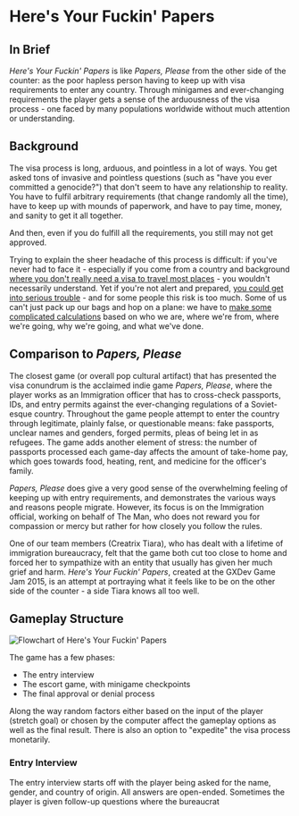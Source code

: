 # Here's Your Fuckin' Papers

## In Brief

*Here's Your Fuckin' Papers* is like *Papers, Please* from the other side of the counter: as the poor hapless person having to keep up with visa requirements to enter any country. Through minigames and ever-changing requirements the player gets a sense of the arduousness of the visa process - one faced by many populations worldwide without much attention or understanding.

## Background

The visa process is long, arduous, and pointless in a lot of ways. You get asked tons of invasive and pointless questions (such as "have you ever committed a genocide?") that don't seem to have any relationship to reality. You have to fulfil arbitrary requirements (that change randomly all the time), have to keep up with mounds of paperwork, and have to pay time, money, and sanity to get it all together. 

And then, even if you do fulfill all the requirements, you still may not get approved.

Trying to explain the sheer headache of this process is difficult: if you've never had to face it - especially if you come from a country and background [where you don't really need a visa to travel most places](http://www.straitstimes.com/sites/straitstimes.com/files/20140418/VISA_Index_2014_04_11_Web.pdf) - you wouldn't necessarily understand. Yet if you're not alert and prepared, [you could get into serious trouble](http://www.forbes.com/sites/deborahljacobs/2012/11/21/plan-before-you-travel-without-a-visa-you-might-need-to-stay-home/) - and for some people this risk is too much. Some of us can't just pack up our bags and hop on a plane: we have to [make some complicated calculations](http://www.visamapper.com/) based on who we are, where we're from, where we're going, why we're going, and what we've done.

## Comparison to *Papers, Please*

The closest game (or overall pop cultural artifact) that has presented the visa conundrum is the acclaimed indie game *Papers, Please*, where the player works as an Immigration officer that has to cross-check passports, IDs, and entry permits against the ever-changing regulations of a Soviet-esque country. Throughout the game people attempt to enter the country through legitimate, plainly false, or questionable means: fake passports, unclear names and genders, forged permits, pleas of being let in as refugees. The game adds another element of stress: the number of passports processed each game-day affects the amount of take-home pay, which goes towards food, heating, rent, and medicine for the officer's family.

*Papers, Please* does give a very good sense of the overwhelming feeling of keeping up with entry requirements, and demonstrates the various ways and reasons people migrate. However, its focus is on the Immigration official, working on behalf of The Man, who does not reward you for compassion or mercy but rather for how closely you follow the rules. 

One of our team members (Creatrix Tiara), who has dealt with a lifetime of immigration bureaucracy, felt that the game both cut too close to home and forced her to sympathize with an entity that usually has given her much grief and harm. *Here's Your Fuckin' Papers*, created at the GXDev Game Jam 2015, is an attempt at portraying what it feels like to be on the other side of the counter - a side Tiara knows all too well.

## Gameplay Structure

![Flowchart of *Here's Your Fuckin' Papers*](http://i.imgur.com/MrPNlLB.png?1)

The game has a few phases:

* The entry interview
* The escort game, with minigame checkpoints
* The final approval or denial process

Along the way random factors either based on the input of the player (stretch goal) or chosen by the computer affect the gameplay options as well as the final result. There is also an option to "expedite" the visa process monetarily.

### Entry Interview

The entry interview starts off with the player being asked for the name, gender, and country of origin. All answers are open-ended. Sometimes the player is given follow-up questions where the bureaucrat 
